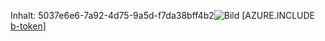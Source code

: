 Inhalt: 5037e6e6-7a92-4d75-9a5d-f7da38bff4b2![Bild](a75d838f-5b90-490f-ba88-aa9bf2c43e31.png)
[AZURE.INCLUDE [b-token](4bb816a9-fb66-47ce-9a43-3fd26640bb62.md)]
